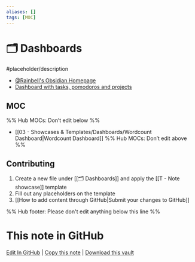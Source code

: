 ```yaml
---
aliases: []
tags: [MOC]
---
```


# 🗂️ Dashboards

#placeholder/description

- [@Rainbell's Obsidian Homepage](https://github.com/Rainbell129/Obsidian-Homepage)
- [Dashboard with tasks, pomodoros and projects](https://forum.obsidian.md/t/dashboard-and-workflow-for-obsidian-at-work-sales/34794)

## MOC

%% Hub MOCs: Don’t edit below %%

- [[03 - Showcases & Templates/Dashboards/Wordcount Dashboard|Wordcount Dashboard]]
  %% Hub MOCs: Don’t edit above %%

## Contributing

1. Create a new file under [[🗂️ Dashboards]] and apply the [[T - Note showcase]] template
2. Fill out any placeholders on the template
3. [[How to add content through GitHub|Submit your changes to GitHub]]

%% Hub footer: Please don't edit anything below this line %%

# This note in GitHub

<span class="git-footer">[Edit In GitHub](https://github.dev/obsidian-community/obsidian-hub/blob/main/03%20-%20Showcases%20%26%20Templates/Dashboards/%F0%9F%97%82%EF%B8%8F%20Dashboards.md "git-hub-edit-note") | [Copy this note](https://raw.githubusercontent.com/obsidian-community/obsidian-hub/main/03%20-%20Showcases%20%26%20Templates/Dashboards/%F0%9F%97%82%EF%B8%8F%20Dashboards.md "git-hub-copy-note") | [Download this vault](https://github.com/obsidian-community/obsidian-hub/archive/refs/heads/main.zip "git-hub-download-vault") </span>
